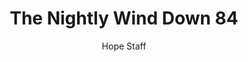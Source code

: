 ---
image: /assets/img/nwd/84_nwd_romans_8_11_a_nlt.png
title: The Nightly Wind Down 84
categories:
  - The Nightly Wind Down
author: Hope Staff
notes: The Nightly Wind Down 84
embed: >-
  EMBED_GOES_HERE
transcript: >-
  SOME LINES OF TEXT START HERE
---